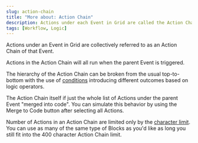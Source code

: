 ```yaml
---
slug: action-chain
title: "More about: Action Chain"
description: Actions under each Event in Grid are called the Action Chain.
tags: [Workflow, Logic]
---
```

<!---
import Tabs from '@theme/Tabs';
import TabItem from '@theme/TabItem';

<Tabs>
  <TabItem value="apple" label="Apple" default>
    This is an apple 🍎
  </TabItem>
  <TabItem value="orange" label="Orange">
    This is an orange 🍊
  </TabItem>
  <TabItem value="banana" label="Banana">
    This is a banana 🍌
  </TabItem>
</Tabs>

--->

Actions under an Event in Grid are collectively referred to as an Action Chain of that Event.

Actions in the Action Chain will all run when the parent Event is triggered.

The hierarchy of the Action Chain can be broken from the usual top-to-bottom with the use of [conditions](/category/conditions) introducing different outcomes based on logic operators.

The Action Chain itself if just the whole list of Actions under the parent Event "merged into code". You can simulate this behavior by using the Merge to Code button after selecting all Actions.

Number of Actions in an Action Chain are limited only by the [character limit](/docs/wiki/more/char-limit.md). You can use as many of the same type of Blocks as you'd like as long you still fit into the 400 character Action Chain limit.

